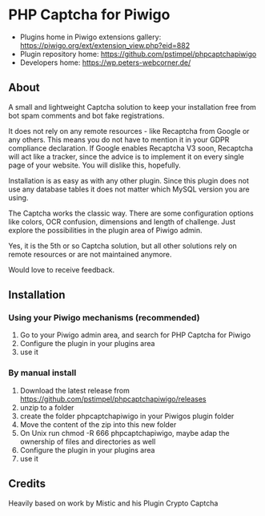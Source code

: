 # PHP Captcha for Piwigo

* Plugins home in Piwigo extensions gallery: https://piwigo.org/ext/extension_view.php?eid=882
* Plugin repository home: https://github.com/pstimpel/phpcaptchapiwigo
* Developers home: https://wp.peters-webcorner.de/


## About

A small and lightweight Captcha solution to keep your installation free from bot spam comments and bot fake registrations.

It does not rely on any remote resources - like Recaptcha from Google or any others. This means you do not have to mention it in your GDPR compliance declaration. If Google enables Recaptcha V3 soon, Recaptcha will act like a tracker, since the advice is to implement it on every single page of your website. You will dislike this, hopefully.

Installation is as easy as with any other plugin. Since this plugin does not use any database tables it does not matter which MySQL version you are using.

The Captcha works the classic way. There are some configuration options like colors, OCR confusion, dimensions and length of challenge. Just explore the possibilities in the plugin area of Piwigo admin.

Yes, it is the 5th or so Captcha solution, but all other solutions rely on remote resources or are not maintained anymore.

Would love to receive feedback.

## Installation

### Using your Piwigo mechanisms (recommended)

1. Go to your Piwigo admin area, and search for PHP Captcha for Piwigo
1. Configure the plugin in your plugins area
1. use it

### By manual install

1. Download the latest release from https://github.com/pstimpel/phpcaptchapiwigo/releases
1. unzip to a folder
1. create the folder phpcaptchapiwigo in your Piwigos plugin folder
1. Move the content of the zip into this new folder
1. On Unix run chmod -R 666 phpcaptchapiwigo, maybe adap the ownership of files and directories as well
1. Configure the plugin in your plugins area
1. use it


## Credits

Heavily based on work by Mistic and his Plugin Crypto Captcha
